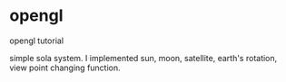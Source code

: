 # opengl
opengl tutorial

simple sola system.
I implemented sun, moon, satellite, earth's rotation, view point changing function.

